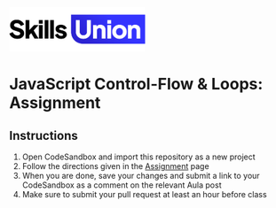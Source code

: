 [<img src="assets/images/su-logo.png" alt="Skills Union Logo" height="80px" />](https://www.skillsunion.com/)

# JavaScript Control-Flow & Loops: Assignment

## Instructions

1. Open CodeSandbox and import this repository as a new project
1. Follow the directions given in the [Assignment](Assignment.md) page
1. When you are done, save your changes and submit a link to your CodeSandbox as a comment 
   on the relevant Aula post
1. Make sure to submit your pull request at least an hour before class
